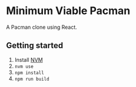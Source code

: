 # Minimum Viable Pacman

A Pacman clone using React.

## Getting started

1.  Install [NVM](http://nvm.sh)
1.  `nvm use`
1.  `npm install`
1.  `npm run build`
